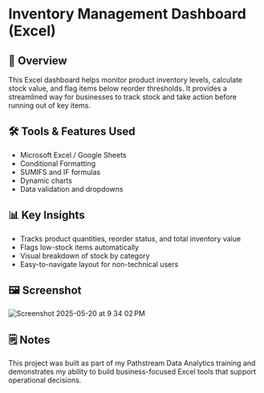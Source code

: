 # Inventory Management Dashboard (Excel)

## 🧭 Overview
This Excel dashboard helps monitor product inventory levels, calculate stock value, and flag items below reorder thresholds. It provides a streamlined way for businesses to track stock and take action before running out of key items.

## 🛠️ Tools & Features Used
- Microsoft Excel / Google Sheets
- Conditional Formatting
- SUMIFS and IF formulas
- Dynamic charts
- Data validation and dropdowns

## 📊 Key Insights
- Tracks product quantities, reorder status, and total inventory value
- Flags low-stock items automatically
- Visual breakdown of stock by category
- Easy-to-navigate layout for non-technical users

## 🖼️ Screenshot
![Screenshot 2025-05-20 at 9 34 02 PM](https://github.com/user-attachments/assets/dfc8ad9e-a0f9-4e8f-bf73-c1c9113a3b14)


## 🗒️ Notes
This project was built as part of my Pathstream Data Analytics training and demonstrates my ability to build business-focused Excel tools that support operational decisions.
